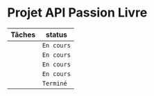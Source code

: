 # Projet API Passion Livre 
|Tâches|status|
|------|------|
||`En cours`|
||`En cours`|
||`En cours`|
||`En cours`|
||`Terminé`|
